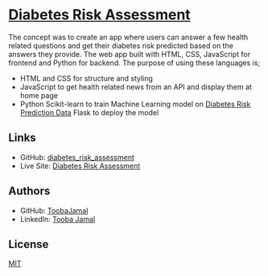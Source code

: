 # [Diabetes Risk Assessment](https://github.com/ToobaJamal/diabetes_risk_assessment)
The concept was to create an app where users can answer a few health related questions and get their diabetes risk predicted based on the answers they provide. The web app built with HTML, CSS, JavaScript for frontend and Python for backend. The purpose of using these languages is; 
- HTML and CSS for structure and styling
- JavaScript to get health related news from an API and display them at home page
- Python Scikit-learn to train Machine Learning model on [Diabetes Risk Prediction Data](https://archive.ics.uci.edu/ml/datasets/Early+stage+diabetes+risk+prediction+dataset.) Flask to deploy the model 

## Links
- GitHub: [diabetes_risk_assessment](https://github.com/ToobaJamal/diabetes_risk_assessment)
- Live Site: [Diabetes Risk Assessment](http://diabetesriskassessment.pythonanywhere.com/)

## Authors
- GitHub: [ToobaJamal](https://github.com/ToobaJamal)
- LinkedIn: [Tooba Jamal](https://www.linkedin.com/in/tooba-jamal/)

## License
[MIT](https://choosealicense.com/licenses/mit/)
